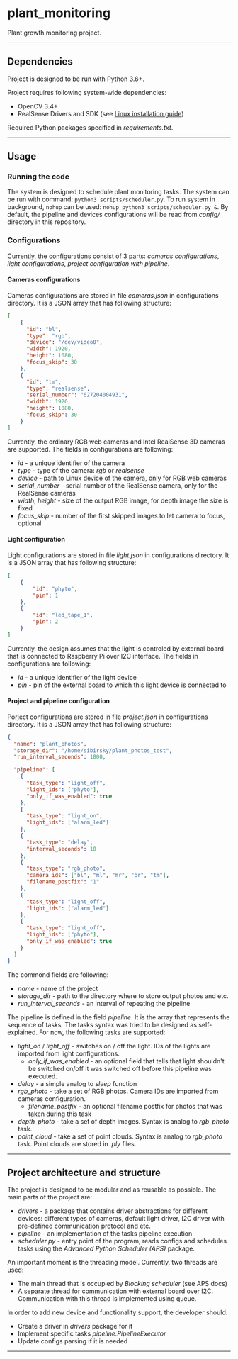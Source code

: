 # plant_monitoring
Plant growth monitoring project.

- - -
## Dependencies
Project is designed to be run with Python 3.6+.

Project requires following system-wide dependencies:
* OpenCV 3.4+
* RealSense Drivers and SDK (see [Linux installation guide](https://github.com/IntelRealSense/librealsense/blob/master/doc/distribution_linux.md))

Required Python packages specified in *requirements.txt*.
- - -

## Usage

### Running the code
The system is designed to schedule plant monitoring tasks. The system can be run with command: `python3 scripts/scheduler.py`. To run system in background, `nohup` can be used: `nohup python3 scripts/scheduler.py &`. By default, the pipeline and devices configurations will be read from *config/* directory in this repository.

### Configurations
Currently, the configurations consist of 3 parts: *cameras configurations*, *light configurations*, *project configuration with pipeline*.

#### Cameras configurations
Cameras configurations are stored in file *cameras.json* in configurations directory. It is a JSON array that has following structure:
```json
[
    {
      "id": "bl",
      "type": "rgb",
      "device": "/dev/video0",
      "width": 1920,
      "height": 1080,
      "focus_skip": 30
    },
    {
      "id": "tm",
      "type": "realsense",
      "serial_number": "627204004931",
      "width": 1920,
      "height": 1080,
      "focus_skip": 30
    }
]
```

Currently, the ordinary RGB web cameras and Intel RealSense 3D cameras are supported. The fields in configurations are following:
* *id* - a unique identifier of the camera
* *type* - type of the camera: *rgb* or *realsense*
* *device* - path to Linux device of the camera, only for RGB web cameras
* *serial_number* - serial number of the RealSense camera, only for the RealSense cameras
* *width*, *height* - size of the output RGB image, for depth image the size is fixed
* *focus_skip* - number of the first skipped images to let camera to focus, optional

#### Light configuration
Light configurations are stored in file *light.json* in configurations directory. It is a JSON array that has following structure:
```json
[
	{
		"id": "phyto",
		"pin": 1
	},
	{
		"id": "led_tape_1",
		"pin": 2
	}
]
```
Currently, the design assumes that the light is controled by external board that is connected to Raspberry Pi over I2C interface. The fields in configurations are following:
* *id* - a unique identifier of the light device
* *pin* - pin of the external board to which this light device is connected to

#### Project and pipeline configuration
Porject configurations are stored in file *project.json* in configurations directory. It is a JSON array that has following structure:
```json
{
  "name": "plant_photos",
  "storage_dir": "/home/sibirsky/plant_photos_test",
  "run_interval_seconds": 1800,

  "pipeline": [
    {
      "task_type": "light_off",
      "light_ids": ["phyto"],
      "only_if_was_enabled": true
    },
    {
      "task_type": "light_on",
      "light_ids": ["alarm_led"]
    },
    {
      "task_type": "delay",
      "interval_seconds": 10
    },
    {
      "task_type": "rgb_photo",
      "camera_ids": ["bl", "ml", "mr", "br", "tm"],
      "filename_postfix": "1"
    },
    {
      "task_type": "light_off",
      "light_ids": ["alarm_led"]
    },
    {
      "task_type": "light_off",
      "light_ids": ["phyto"],
      "only_if_was_enabled": true
    }
  ]
}
```
The commond fields are following:
* *name* - name of the project
* *storage_dir* - path to the directory where to store output photos and etc.
* *run_interval_seconds* - an interval of repeating the pipeline

The pipeline is defined in the field *pipeline*. It is the array that represents the sequence of tasks. The tasks syntax was tried to be designed as self-explained. For now, the following tasks are supported:
* *light_on* / *light_off* - switches on / off the light. IDs of the lights are imported from light configurations.
    * *only_if_was_enabled* - an optional field that tells that light shouldn't be switched on/off it was switched off before this pipeline was executed.
* *delay* - a simple analog to *sleep* function
* *rgb_photo* - take a set of RGB photos. Camera IDs are imported from cameras configuration.
    * *filename_postfix* - an optional filename postfix for photos that was taken during this task
* *depth_photo* - take a set of depth images. Syntax is analog to *rgb_photo* task.
* *point_cloud* - take a set of point clouds. Syntax is analog to *rgb_photo* task. Point clouds are stored in *.ply* files.
---

## Project architecture and structure
The project is designed to be modular and as reusable as possible. The main parts of the project are:
* *drivers* - a package that contains driver abstractions for different devices: different types of cameras, default light driver, I2C driver with pre-defined communication protocol and etc.
* *pipeline* - an implementation of the tasks pipeline execution
* *scheduler.py* - entry point of the program, reads configs and schedules tasks using the *Advanced Python Scheduler (APS)* package.

An important moment is the threading model. Currently, two threads are used:
* The main thread that is occupied by *Blocking scheduler* (see APS docs)
* A separate thread for communication with external board over I2C. Communication with this thread is implemented using queue.

In order to add new device and functionality support, the developer should:
* Create a driver in *drivers* package for it
* Implement specific tasks *pipeline.PipelineExecutor*
* Update configs parsing if it is needed
---